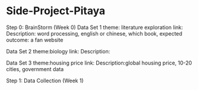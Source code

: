 # Side-Project-Pitaya

Step 0: BrainStorm (Week 0)
Data Set 1
theme: literature exploration
link: 
Description: word processing, english or chinese, which book, expected outcome: a fan website

Data Set 2
theme:biology
link:
Description:

Data Set 3
theme:housing price
link:
Description:global housing price, 10-20 cities, government data

Step 1: Data Collection (Week 1)

